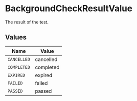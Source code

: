 # BackgroundCheckResultValue

The result of the test.


## Values

| Name        | Value       |
| ----------- | ----------- |
| `CANCELLED` | cancelled   |
| `COMPLETED` | completed   |
| `EXPIRED`   | expired     |
| `FAILED`    | failed      |
| `PASSED`    | passed      |